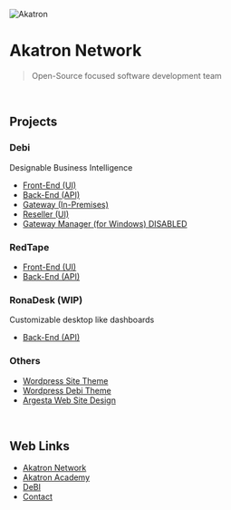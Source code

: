 ![Akatron](http://www.akatron.net/wp-content/themes/akatron-theme/assets/img/akt-icon.png)

# Akatron Network
> Open-Source focused software development team
<br />

## Projects
### Debi
Designable Business Intelligence
- [Front-End (UI)](https://github.com/Akatron-Network/Debi-Frontend)
- [Back-End (API)](https://github.com/Akatron-Network/Debi-API)
- [Gateway (In-Premises)](https://github.com/Akatron-Network/Debi-Gateway)
- [Reseller (UI)](https://github.com/Akatron-Network/Debi-Reseller)
- [Gateway Manager (for Windows) DISABLED](https://github.com/Akatron-Network/Debi-GateManager)

### RedTape
- [Front-End (UI)](https://github.com/Akatron-Network/RedTape-Frontend)
- [Back-End (API)](https://github.com/Akatron-Network/RedTape-API)

### RonaDesk (WIP)
Customizable desktop like dashboards
- [Back-End (API)](https://github.com/Akatron-Network/RonaDesk-API)


### Others
- [Wordpress Site Theme](https://github.com/Akatron-Network/Wordpress-Akatron-WebTheme)
- [Wordpress Debi Theme](https://github.com/Akatron-Network/Wordpress-Debi-Theme)
- [Argesta Web Site Design](https://github.com/Akatron-Network/Argesta-Website)

<br />

## Web Links
- [Akatron Network](http://akatron.net)
- [Akatron Academy](http://akatron.net/category/academy/)
- [DeBI](http://debi.akatron.net)
- [Contact](http://www.akatron.net/contact)

<!--

## Hi there 👋

**Here are some ideas to get you started:**

🙋‍♀️ A short introduction - what is your organization all about?
🌈 Contribution guidelines - how can the community get involved?
👩‍💻 Useful resources - where can the community find your docs? Is there anything else the community should know?
🍿 Fun facts - what does your team eat for breakfast?
🧙 Remember, you can do mighty things with the power of [Markdown](https://docs.github.com/github/writing-on-github/getting-started-with-writing-and-formatting-on-github/basic-writing-and-formatting-syntax)
-->
